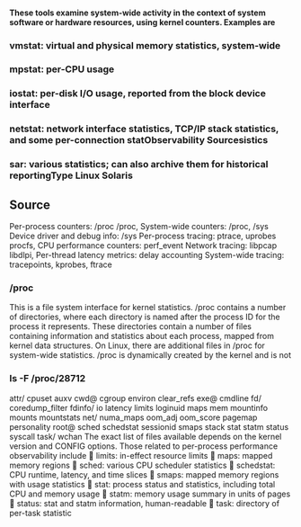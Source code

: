 
#### These tools examine system-wide activity in the context of system software or hardware resources, using kernel counters. Examples are
   ### vmstat: virtual and physical memory statistics, system-wide
   ### mpstat: per-CPU usage
   ### iostat: per-disk I/O usage, reported from the block device interface
   ### netstat: network interface statistics, TCP/IP stack statistics, and some per-connection statObservability Sourcesistics
   ### sar: various statistics; can also archive them for historical reportingType Linux Solaris


## Source

Per-process counters:  /proc /proc, 
System-wide counters:  /proc, /sys 
Device driver and debug info:  /sys 
Per-process tracing:  ptrace, uprobes procfs, 
CPU performance counters:  perf_event 
Network tracing:  libpcap libdlpi, 
Per-thread latency metrics:  delay accounting
System-wide tracing:  tracepoints, kprobes, ftrace 



   
 ###  /proc
This is a file system interface for kernel statistics. /proc contains a number of directories, where each directory is named after the process ID for the process it
represents. These directories contain a number of files containing information and statistics about each process, mapped from kernel data structures. On Linux, there are additional files in /proc for system-wide statistics. /proc is dynamically created by the kernel and is not
   
### ls -F /proc/28712
attr/
cpuset
auxv
cwd@
cgroup
environ
clear_refs
exe@
cmdline
fd/
coredump_filter fdinfo/
io
latency
limits
loginuid
maps
mem
mountinfo
mounts
mountstats
net/
numa_maps
oom_adj
oom_score
pagemap
personality
root@
sched
schedstat
sessionid
smaps
stack
stat
statm
status
syscall
task/
wchan
The exact list of files available depends on the kernel version and CONFIG
options.
Those related to per-process performance observability include
 limits: in-effect resource limits
 maps: mapped memory regions
 sched: various CPU scheduler statistics
 schedstat: CPU runtime, latency, and time slices
 smaps: mapped memory regions with usage statistics
 stat: process status and statistics, including total CPU and memory usage
 statm: memory usage summary in units of pages
 status: stat and statm information, human-readable
 task: directory of per-task statistic
